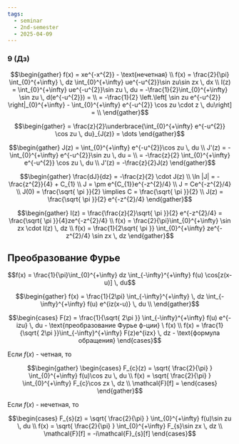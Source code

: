 ```yaml
---
tags:
  - seminar
  - 2nd-semester
  - 2025-04-09
---
```


### 9 (Дз)

$$\begin{gather}
f(x) = xe^{-x^{2}} - \text{нечетная} \\
f(x) = \frac{2}{\pi} \int_{0}^{+\infty} \, dz \int_{0}^{+\infty} ue^{-u^{2}}\sin zu\sin zx \, dx  \\
I(z) = \int_{0}^{+\infty} ue^{-u^{2}}\sin zu \, du = -\frac{1}{2}\int_{0}^{+\infty} \sin zu \, d(e^{-u^{2}}) = \\
= -\frac{1}{2} \left.\left[ \sin zu e^{-u^{2}}  \right|_{0}^{+\infty} - \int_{0}^{+\infty} e^{-u^{2}} \cos zu \cdot z \, du\right] = \\
\end{gather}$$

$$\begin{gather}
= \frac{z}{2}\underbrace{\int_{0}^{+\infty} e^{-u^{2}} \cos zu \, du}_{J(z)} = \dots
\end{gather}$$

$$\begin{gather}
J(z) = \int_{0}^{+\infty} e^{-u^{2}}\cos zu \, du \\
J'(z) = -\int_{0}^{+\infty} e^{-u^{2}}\sin zu \, du = \\
= -\frac{z}{2} \int_{0}^{+\infty} e^{-u^{2}} \cos zu \, du  \\
J'(z) = -\frac{z}{2}J(z)
\end{gather}$$

$$\begin{gather}
\frac{dJ}{dz} = -\frac{z}{2} \cdot J(z) \\
\ln |J| = -\frac{z^{2}}{4} + C_{1} \\
J = \pm e^{C_{1}}e^{-z^{2}/4} \\
J = Ce^{-z^{2}/4} \\
J(0) = \frac{\sqrt{ \pi }}{2} \implies C = \frac{\sqrt{ \pi }}{2} \\
J(z) = \frac{\sqrt{ \pi }}{2} e^{-z^{2}/4}
\end{gather}$$

$$\begin{gather}
I(z) = \frac{\frac{z}{2}\sqrt{ \pi }}{2} e^{-z^{2}/4} = \frac{\sqrt{ \pi }}{4}ze^{-z^{2}/4} \\
f(x) = \frac{2}{\pi}\int_{0}^{+\infty} \sin zx \cdot I(z) \, dz \\ 
f(x) = \frac{1}{2\sqrt{ \pi }} \int_{0}^{+\infty} ze^{-z^{2}/4} \sin zx \, dz
\end{gather}$$

## Преобразование Фурье

$$f(x) = \frac{1}{\pi}\int_{0}^{+\infty} dz \int_{-\infty}^{+\infty} f(u) \cos[z(x-u)] \, du$$

$$\begin{gather}
f(x) = \frac{1}{2\pi} \int_{-\infty}^{+\infty} \, dz \int_{-\infty}^{+\infty} f(u) e^{iz(x-u)} \, du \\
\end{gather}$$

$$\begin{cases}
F(z) = \frac{1}{\sqrt{ 2\pi }} \int_{-\infty}^{+\infty} f(u) e^{-izu} \, du - \text{преобразование Фурье ф-ции} \ f(x) \\
f(x) = \frac{1}{\sqrt{ 2\pi }}\int_{-\infty}^{+\infty} F(z)e^{izx} \, dz - \text{формула обращения}
\end{cases}$$

Если $f(x)$ - четная, то 

$$\begin{gather}
\begin{cases}
F_{c}(z) = \sqrt{ \frac{2}{\pi} } \int_{0}^{+\infty} f(u)\cos zu \, du \\
f(x) = \sqrt{ \frac{2}{\pi} } \int_{0}^{+\infty} F_{c}\cos zx \, dz \\
\mathcal{F}[f] = 
\end{cases}
\end{gather}$$

Если $f(x)$ - нечетная, то 

$$\begin{cases}
F_{s}(z) = \sqrt{ \frac{2}{\pi} } \int_{0}^{+\infty} f(u)\sin zu \, du \\
f(x) = \sqrt{ \frac{2}{\pi} } \int_{0}^{+\infty} F_{s}\sin zx \, dz \\
\mathcal{F}[f] = -i\mathcal{F}_{s}[f]
\end{cases}$$